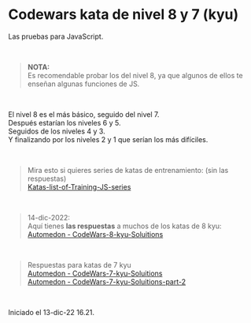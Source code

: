 # Codewars kata de nivel 8 y 7 (kyu)

Las pruebas para JavaScript.

<br>

> **NOTA:** <br>
> Es recomendable probar los del nivel 8, ya que algunos de ellos te enseñan algunas funciones de JS. <br>

<br>

El nivel 8 es el más básico, seguido del nivel 7.<br>
Después estarían los niveles 6 y 5.<br>
Seguidos de los niveles 4 y 3.<br>
Y finalizando por los niveles 2 y 1 que serían los más difíciles.<br>

<br>

> Mira esto si quieres series de katas de entrenamiento: (sin las respuestas) <br>
> [Katas-list-of-Training-JS-series](https://github.com/myjinxin2015/Katas-list-of-Training-JS-series) <br>


<br>

> 14-dic-2022: <br>
> Aquí tienes **las respuestas** a muchos de los katas de 8 kyu: <br>
> [Automedon - CodeWars-8-kyu-Soluitions](https://github.com/Automedon/CodeWars-8-kyu-Soluitions) <br>

<br>

> Respuestas para katas de 7 kyu<br>
> [Automedon - CodeWars-7-kyu-Soluitions](https://github.com/Automedon/CodeWars-7-kyu-Soluitions) <br>
> [Automedon - CodeWars-7-kyu-Soluitions-part-2](https://github.com/Automedon/CodeWars-7-kyu-Soluitions-part-2) <br>


<br>

Iniciado el 13-dic-22 16.21.


